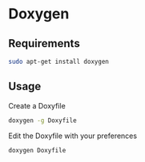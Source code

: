# Doxygen
## Requirements
```bash
sudo apt-get install doxygen
```

## Usage
Create a Doxyfile
```bash
doxygen -g Doxyfile
```
Edit the Doxyfile with your preferences
```bash
doxygen Doxyfile
```